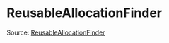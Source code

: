# ReusableAllocationFinder

Source: [ReusableAllocationFinder](../../../csrc/device_lower/pass/alias_memory.cpp#L1099)
